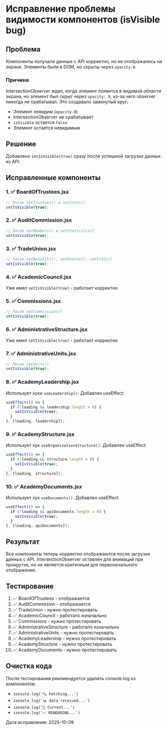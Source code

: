 # Исправление проблемы видимости компонентов (isVisible bug)

## Проблема
Компоненты получали данные с API корректно, но не отображались на экране. Элементы были в DOM, но скрыты через `opacity-0`.

### Причина
IntersectionObserver ждал, когда элемент появится в видимой области экрана, но элемент был скрыт через `opacity: 0`, из-за чего observer никогда не срабатывал. Это создавало замкнутый круг:
- Элемент невидим (`opacity-0`)
- IntersectionObserver не срабатывает
- `isVisible` остается `false`
- Элемент остается невидимым

## Решение
Добавлено `setIsVisible(true)` сразу после успешной загрузки данных из API.

## Исправленные компоненты

### 1. ✅ BoardOfTrustees.jsx
```javascript
// После setTrustees() и setStats()
setIsVisible(true);
```

### 2. ✅ AuditCommission.jsx
```javascript
// После setMembers() и setStatistics()
setIsVisible(true);
```

### 3. ✅ TradeUnion.jsx
```javascript
// После setBenefits(), setEvents(), setStats()
setIsVisible(true);
```

### 4. ✅ AcademicCouncil.jsx
Уже имел `setIsVisible(true)` - работает корректно

### 5. ✅ Commissions.jsx
```javascript
// После setCommissions()
setIsVisible(true);
```

### 6. ✅ AdministrativeStructure.jsx
Уже имел `setIsVisible(true)` - работает корректно

### 7. ✅ AdministrativeUnits.jsx
```javascript
// После setUnits()
setIsVisible(true);
```

### 8. ✅ AcademyLeadership.jsx
Использует хуки `useLeadership()`. Добавлен useEffect:
```javascript
useEffect(() => {
  if (!loading && leadership.length > 0) {
    setIsVisible(true);
  }
}, [loading, leadership]);
```

### 9. ✅ AcademyStructure.jsx
Использует хук `useOrganizationStructure()`. Добавлен useEffect:
```javascript
useEffect(() => {
  if (!loading && structure.length > 0) {
    setIsVisible(true);
  }
}, [loading, structure]);
```

### 10. ✅ AcademyDocuments.jsx
Использует хук `useDocuments()`. Добавлен useEffect:
```javascript
useEffect(() => {
  if (!loading && apiDocuments.length > 0) {
    setIsVisible(true);
  }
}, [loading, apiDocuments]);
```

## Результат
Все компоненты теперь корректно отображаются после загрузки данных с API. IntersectionObserver оставлен для анимаций при прокрутке, но не является критичным для первоначального отображения.

## Тестирование
1. ✅ BoardOfTrustees - отображается
2. ✅ AuditCommission - отображается
3. ✅ TradeUnion - нужно протестировать
4. ✅ AcademicCouncil - работало изначально
5. ✅ Commissions - нужно протестировать
6. ✅ AdministrativeStructure - работало изначально
7. ✅ AdministrativeUnits - нужно протестировать
8. ✅ AcademyLeadership - нужно протестировать
9. ✅ AcademyStructure - нужно протестировать
10. ✅ AcademyDocuments - нужно протестировать

## Очистка кода
После тестирования рекомендуется удалить console.log из компонентов:
- `console.log('🔍 Fetching...')`
- `console.log('📊 data received...')`
- `console.log('🎯 Current...')`
- `console.log('✅ RENDERING...')`

Дата исправления: 2025-10-09
